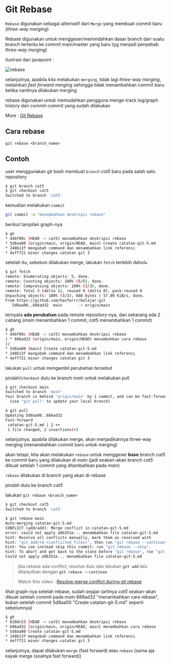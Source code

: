 # Git Rebase

`Rebase` digunakan sebagai alternatif dari `Merge` yang membuat commit baru (*three-way merging*)

Rebase digunakan untuk menggeser/memindahkan dasar branch dari suatu branch tertentu ke commit main/master yang baru (yg menjadi penyebab *three-way merging*)

ilustrasi dari javapoint :

![rebase](https://static.javatpoint.com/tutorial/git/images/git-rebase.png)

selanjutnya, apabila kita melakukan `merging`, tidak lagi *three-way merging*, melainkan *fast forward merging* sehingga tidak menambahkan commit baru ketika nantinya dilakukan merging

rebase digunakan untuk memudahkan pengguna menge-track log/graph history dari commit-commit yang sudah dilakukan

More : [Git Rebase](https://www.javatpoint.com/git-rebase)

## Cara rebase

`git rebase <branch_name>`

## Contoh

user menggunakan git bash membuat `branch` *cat5* baru pada salah satu repository

```bash
$ git branch cat5
$ git checkout cat5
Switched to branch 'cat5'
```

kemudian melakukan `commit`

```bash
git commit -m "menambahkan deskripsi rebase"
 ```

berikut tampilan graph-nya

```bash
$ gh
* d4bf09c (HEAD -> cat5) menambahkan deskripsi rebase
* 5d8aa00 (origin/main, origin/HEAD, main) Create catatan-git-5.md
* 248b13f mengubah command dan menambahkan link referensi
* 4eff721 minor changes catatan git 3
```

setelah itu, sebelum dilakukan merge, lakukan `fetch` terlebih dahulu

```bash
$ git fetch
remote: Enumerating objects: 5, done.
remote: Counting objects: 100% (5/5), done.
remote: Compressing objects: 100% (3/3), done.
remote: Total 3 (delta 1), reused 0 (delta 0), pack-reused 0
Unpacking objects: 100% (3/3), 688 bytes | 57.00 KiB/s, done.
From https://github.com/hasferrr/belajar-git
   5d8aa00..686ad32  main       -> origin/main
```

ternyata **ada perubahan** pada remote repository-nya, dan sekarang ada 2 cabang (*main* menambahkan 1 commit, *cat5* menambahkan 1 commit)

```bash
$ gh
* d4bf09c (HEAD -> cat5) menambahkan deskripsi rebase
| * 686ad32 (origin/main, origin/HEAD) menambahkan cara rebase
|/
* 5d8aa00 (main) Create catatan-git-5.md
* 248b13f mengubah command dan menambahkan link referensi
* 4eff721 minor changes catatan git 3
```

lakukan `pull` untuk mengambil perubahan tersebut

pindah/`checkout` dulu ke branch *main* untuk melakukan pull

```bash
$ git checkout main
Switched to branch 'main'
Your branch is behind 'origin/main' by 1 commit, and can be fast-forwarded.
  (use "git pull" to update your local branch)

$ git pull
Updating 5d8aa00..686ad32
Fast-forward
 catatan-git-5.md | 2 ++
 1 file changed, 2 insertions(+)
```

selanjutnya, apabila dilakukan merge, akan menjadikannya three-way merging (menambahkan commit baru untuk merging)

akan tetapi, kita akan melakukan `rebase` untuk menggeser **base** branch *cat5* ke commit baru yang dilakukan di *main* (jadi seakan-akan branch *cat5* dibuat setelah 1 commit yang ditambahkan pada *main*)

`rebase` dilakukan di branch yang akan di-rebase

pindah dulu ke branch *cat5*

lakukan `git rebase <branch_name>`

```bash
$ git checkout cat5
Switched to branch 'cat5'

$ git rebase main
Auto-merging catatan-git-5.md
CONFLICT (add/add): Merge conflict in catatan-git-5.md
error: could not apply a9b351e... menambahkan file catatan-git-5.md
hint: Resolve all conflicts manually, mark them as resolved with
hint: "git add/rm <conflicted_files>", then run "git rebase --continue".
hint: You can instead skip this commit: run "git rebase --skip".
hint: To abort and get back to the state before "git rebase", run "git rebase --abort".
Could not apply a9b351e... menambahkan file catatan-git-5.md
```

> jika rebase ada conflict, resolve dulu dan lakukan **`git add`** lalu dilanjutkan dengan **`git rebase --continue`**

> Watch this video : [Resolve merge conflict during git rebase](https://www.youtube.com/watch?v=RGtwxYqkkas)

lihat graph-nya setelah rebase, sudah sejajar (artinya *cat5* seakan-akan dibuat setelah commit pada *main* 686ad32 "menambahkan cara rebase", bukan setelah commit 5d8aa00 "Create catatan-git-5.md" seperti sebelumnya)

```bash
$ gh
* 620dc53 (HEAD -> cat5) menambahkan deskripsi rebase
* 686ad32 (origin/main, origin/HEAD, main) menambahkan cara rebase
* 5d8aa00 Create catatan-git-5.md
* 248b13f mengubah command dan menambahkan link referensi
* 4eff721 minor changes catatan git 3
```

selanjutnya, dapat dilakukan `merge` (fast forward) atau `rebase` (sama aja kayak merge (soalnya fast forward))

